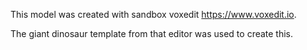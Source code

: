 This model was created with sandbox voxedit https://www.voxedit.io.

The giant dinosaur template from that editor was used to create this.
